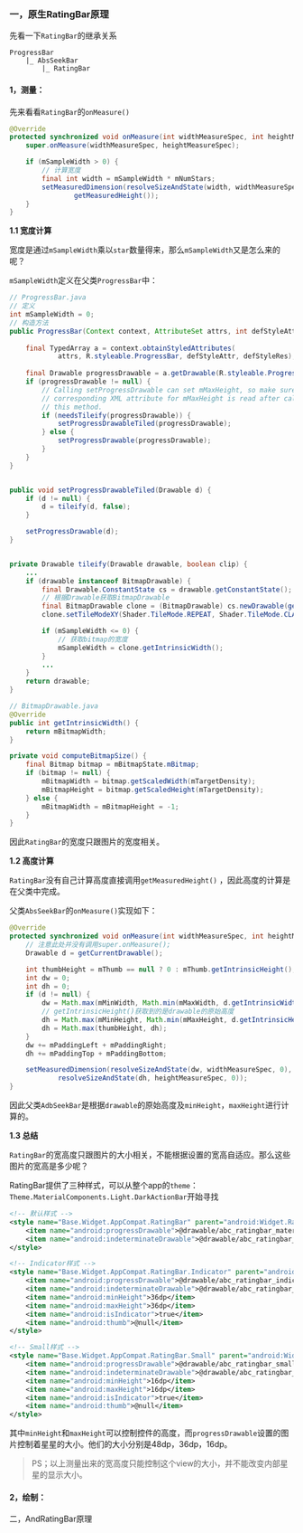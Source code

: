 ### 一，原生RatingBar原理

先看一下`RatingBar`的继承关系

```
ProgressBar
	|_ AbsSeekBar
		|_ RatingBar
```



#### 1，测量：

先来看看`RatingBar`的`onMeasure()`

```java
@Override
protected synchronized void onMeasure(int widthMeasureSpec, int heightMeasureSpec) {
    super.onMeasure(widthMeasureSpec, heightMeasureSpec);

    if (mSampleWidth > 0) {
        // 计算宽度
        final int width = mSampleWidth * mNumStars;
        setMeasuredDimension(resolveSizeAndState(width, widthMeasureSpec, 0),
                getMeasuredHeight());
    }
}
```
**1.1  宽度计算**

宽度是通过`mSampleWidth`乘以`star`数量得来，那么`mSampleWidth`又是怎么来的呢？

`mSampleWidth`定义在父类`ProgressBar`中：

```java
// ProgressBar.java
// 定义
int mSampleWidth = 0;
// 构造方法
public ProgressBar(Context context, AttributeSet attrs, int defStyleAttr, int defStyleRes) {
	
	final TypedArray a = context.obtainStyledAttributes(
			attrs, R.styleable.ProgressBar, defStyleAttr, defStyleRes);
	
	final Drawable progressDrawable = a.getDrawable(R.styleable.ProgressBar_progressDrawable);
	if (progressDrawable != null) {
		// Calling setProgressDrawable can set mMaxHeight, so make sure the
		// corresponding XML attribute for mMaxHeight is read after calling
		// this method.
		if (needsTileify(progressDrawable)) {
			setProgressDrawableTiled(progressDrawable);
		} else {
			setProgressDrawable(progressDrawable);
		}
	}
}


public void setProgressDrawableTiled(Drawable d) {
	if (d != null) {
		d = tileify(d, false);
	}

	setProgressDrawable(d);
}


private Drawable tileify(Drawable drawable, boolean clip) {
	...
	if (drawable instanceof BitmapDrawable) {
		final Drawable.ConstantState cs = drawable.getConstantState();
        // 根据Drawable获取BitmapDrawable
		final BitmapDrawable clone = (BitmapDrawable) cs.newDrawable(getResources());
		clone.setTileModeXY(Shader.TileMode.REPEAT, Shader.TileMode.CLAMP);

		if (mSampleWidth <= 0) {
            // 获取bitmap的宽度
			mSampleWidth = clone.getIntrinsicWidth();
		}
		...
	}
	return drawable;
}
```



```java
// BitmapDrawable.java
@Override
public int getIntrinsicWidth() {
	return mBitmapWidth;
}

private void computeBitmapSize() {
	final Bitmap bitmap = mBitmapState.mBitmap;
	if (bitmap != null) {
		mBitmapWidth = bitmap.getScaledWidth(mTargetDensity);
		mBitmapHeight = bitmap.getScaledHeight(mTargetDensity);
	} else {
		mBitmapWidth = mBitmapHeight = -1;
	}
}
```

因此`RatingBar`的宽度只跟图片的宽度相关。



**1.2  高度计算**

`RatingBar`没有自己计算高度直接调用`getMeasuredHeight()` ，因此高度的计算是在父类中完成。

父类`AbsSeekBar`的`onMeasure()`实现如下：

```java
@Override
protected synchronized void onMeasure(int widthMeasureSpec, int heightMeasureSpec) {
    // 注意此处并没有调用super.onMeasure();
	Drawable d = getCurrentDrawable();

	int thumbHeight = mThumb == null ? 0 : mThumb.getIntrinsicHeight();
	int dw = 0;
	int dh = 0;
	if (d != null) {
		dw = Math.max(mMinWidth, Math.min(mMaxWidth, d.getIntrinsicWidth()));
        // getIntrinsicHeight()获取到的是drawable的原始高度
		dh = Math.max(mMinHeight, Math.min(mMaxHeight, d.getIntrinsicHeight()));
		dh = Math.max(thumbHeight, dh);
	}
	dw += mPaddingLeft + mPaddingRight;
	dh += mPaddingTop + mPaddingBottom;

	setMeasuredDimension(resolveSizeAndState(dw, widthMeasureSpec, 0),
			resolveSizeAndState(dh, heightMeasureSpec, 0));
}
```

因此父类`AdbSeekBar`是根据`drawable`的原始高度及`minHeight`，`maxHeight`进行计算的。

**1.3  总结**

`RatingBar`的宽高度只跟图片的大小相关，不能根据设置的宽高自适应。那么这些图片的宽高是多少呢？

RatingBar提供了三种样式，可以从整个app的`theme`：`Theme.MaterialComponents.Light.DarkActionBar`开始寻找

```xml
<!-- 默认样式 -->
<style name="Base.Widget.AppCompat.RatingBar" parent="android:Widget.RatingBar">
	<item name="android:progressDrawable">@drawable/abc_ratingbar_material</item>
	<item name="android:indeterminateDrawable">@drawable/abc_ratingbar_material</item>
</style>

<!-- Indicator样式 -->
<style name="Base.Widget.AppCompat.RatingBar.Indicator" parent="android:Widget.RatingBar">
	<item name="android:progressDrawable">@drawable/abc_ratingbar_indicator_material</item>
	<item name="android:indeterminateDrawable">@drawable/abc_ratingbar_indicator_material</item>
	<item name="android:minHeight">36dp</item>
	<item name="android:maxHeight">36dp</item>
	<item name="android:isIndicator">true</item>
	<item name="android:thumb">@null</item>
</style>

<!-- Small样式 -->
<style name="Base.Widget.AppCompat.RatingBar.Small" parent="android:Widget.RatingBar">
	<item name="android:progressDrawable">@drawable/abc_ratingbar_small_material</item>
	<item name="android:indeterminateDrawable">@drawable/abc_ratingbar_small_material</item>
	<item name="android:minHeight">16dp</item>
	<item name="android:maxHeight">16dp</item>
	<item name="android:isIndicator">true</item>
	<item name="android:thumb">@null</item>
</style>
```

其中`minHeight`和`maxHeight`可以控制控件的高度，而`progressDrawable`设置的图片控制着星星的大小。他们的大小分别是48dp，36dp，16dp。

> PS；以上测量出来的宽高度只能控制这个view的大小，并不能改变内部星星的显示大小。

#### 2，绘制：







二，AndRatingBar原理